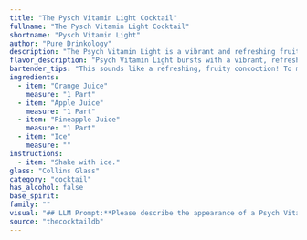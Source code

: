 ```yaml
---
title: "The Pysch Vitamin Light Cocktail"
fullname: "The Pysch Vitamin Light Cocktail"
shortname: "Pysch Vitamin Light"
author: "Pure Drinkology"
description: "The Psych Vitamin Light is a vibrant and refreshing fruit punch, a classic member of the non-alcoholic cocktail family. Its origins are rooted in the desire for healthy, revitalizing beverages, likely popularized in the mid-20th century as a refreshing alternative to sugary sodas. "
flavor_description: "Psych Vitamin Light bursts with a vibrant, refreshing citrus punch. Tangy orange and sweet pineapple dance on your palate, while apple juice adds a subtle, crisp note. The cool, icy texture enhances the fruitiness, leaving you feeling revitalized and ready for anything. "
bartender_tips: "This sounds like a refreshing, fruity concoction! To make it perfect, chill your juices beforehand to ensure a cold, crisp taste. Use a good quality orange juice with a bit of pulp for texture.  Start with a base of ice and then layer the juices –  orange, apple, then pineapple.  Give it a gentle stir to combine, but don't overmix as you want to preserve the natural sweetness of the juices. "
ingredients:
  - item: "Orange Juice"
    measure: "1 Part"
  - item: "Apple Juice"
    measure: "1 Part"
  - item: "Pineapple Juice"
    measure: "1 Part"
  - item: "Ice"
    measure: ""
instructions:
  - item: "Shake with ice."
glass: "Collins Glass"
category: "cocktail"
has_alcohol: false
base_spirit:
family: ""
visual: "## LLM Prompt:**Please describe the appearance of a Psych Vitamin Light cocktail. It is made with equal parts orange juice, apple juice, and pineapple juice, shaken with ice and served in a tall glass.****Consider these details in your description:*** **Color:** What is the overall color of the cocktail? Is it a single, unified color, or does it have layers or gradients? * **Clarity:** Is the cocktail clear, cloudy, or opaque? Are there any visible particles or sediments?* **Texture:** Is the cocktail smooth or does it have any visible texture? * **Garnish:**  Consider potential garnishes that would complement the flavor profile and enhance the visual appeal. * **Glassware:** How does the cocktail look in the tall glass? Does it fill the glass completely or is there any headspace? **Example response:**The Psych Vitamin Light is a vibrant, sunny yellow cocktail, its clarity slightly clouded by the ice and a gentle haze from the juice blend.  It appears smooth and uniform in texture, with a subtle layer of condensation clinging to the tall glass. A sprig of fresh mint, gently nestled on the rim, adds a touch of green to the visual palette, while also hinting at the refreshing nature of the drink. "
source: "thecocktaildb"
---
```



